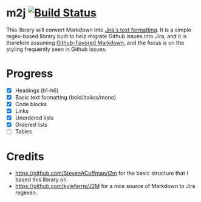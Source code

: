 # m2j [![Build Status](https://travis-ci.org/kalafut/m2j.svg?branch=master)](https://travis-ci.org/kalafut/m2j)

This library will convert Markdown into [Jira's text formatting](https://jira.atlassian.com/secure/WikiRendererHelpAction.jspa?section=all).
It is a simple regex-based library built to help migrate Github issues into Jira, and it is therefore
assuming [Github-flavored Markdown](https://github.github.com/gfm/), and the focus is on the styling
frequently seen in Github issues.

# Progress
- [x] Headings (h1-h6)
- [x] Basic text formatting (bold/italics/mono)
- [x] Code blocks
- [x] Links
- [x] Unordered lists
- [x] Ordered lists
- [ ] Tables

# Credits
* https://github.com/StevenACoffman/j2m for the basic structure that I based this library on.
* https://github.com/kylefarris/J2M for a nice source of Markdown to Jira regexen.
